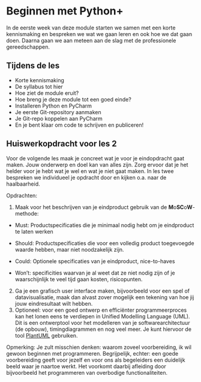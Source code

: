 # Beginnen met Python+

In de eerste week van deze module starten we samen met een korte kennismaking en bespreken we wat we gaan leren en ook hoe we dat gaan doen. Daarna gaan we aan meteen aan de slag met de professionele gereedschappen.

## Tijdens de les

- Korte kennismaking
- De syllabus tot hier
- Hoe ziet de module eruit?
- Hoe breng je deze module tot een goed einde?
- Installeren Python en PyCharm
- Je eerste Git-repository aanmaken
- Je Git-repo koppelen aan PyCharm
- En je bent klaar om code te schrijven en publiceren!

## Huiswerkopdracht voor les 2

Voor de volgende les maak je concreet wat je voor je eindopdracht gaat maken. Jouw onderwerp en doel kan van alles zijn. Zorg ervoor dat je het helder voor je hebt wat je wel en wat je niet gaat maken. In les twee bespreken we individueel je opdracht door en kijken o.a. naar de haalbaarheid.


Opdrachten:

1. Maak voor het beschrijven van je eindproduct gebruik van de **M**o**SC**o**W**-methode:

-    Must: Productspecificaties die je minimaal nodig hebt om je eindproduct te laten werken

-    Should: Productspecificaties die voor een volledig product toegevoegde waarde hebben, maar niet noodzakelijk zijn.

-    Could: Optionele specificaties van je eindproduct, nice-to-haves

-    Won’t: specificities waarvan je al weet dat ze niet nodig zijn of je waarschijnlijk te veel tijd gaan kosten, risicopunten.

2. Ga je een grafisch user interface maken, bijvoorbeeld voor een spel of datavisualisatie, maak dan alvast zover mogelijk een tekening van hoe jij jouw eindresultaat wilt hebben. 
3. Optioneel: voor een goed ontwerp en efficiënter programmeerproces kan het lonen eens te verdiepen in Unified Modelling Language (UML). Dit is een ontwerptool voor het modelleren van je softwarearchitectuur (de opbouw), timingdiagrammen en nog veel meer. Je kunt hiervoor de tool [PlantUML](https://plantuml.com/) gebruiken.

Opmerking: Je zult misschien denken: waarom zoveel voorbereiding, ik wil gewoon beginnen met programmeren. Begrijpelijk, echter: een goede voorbereiding geeft voor jezelf en voor ons als begeleiders een duidelijk beeld waar je naartoe werkt. Het voorkomt daarbij afleiding door bijvoorbeeld het programmeren van overbodige functionaliteiten.
